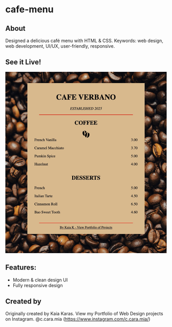 # cafe-menu

## About

Designed a delicious café menu with HTML & CSS. Keywords: web design, web development, UI/UX, user-friendly, responsive.

## See it Live!
![Preview jpg](https://github.com/Kaiakaras/cafe-menu/blob/main/cafe-menu/images/menu-final.jpg)

## Features:
- Modern & clean design UI 
- Fully responsive design

## Created by
Originally created by Kaia Karas. View my Portfolio of Web Design projects on Instagram. @c.cara.mia (https://www.instagram.com/c.cara.mia/)
